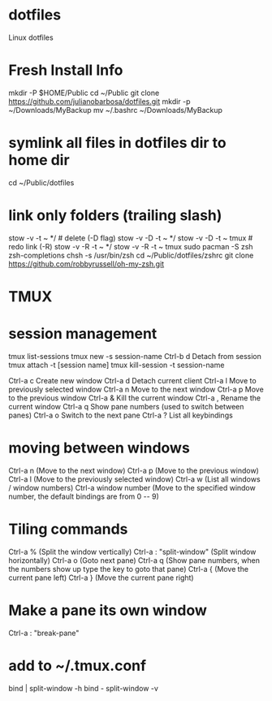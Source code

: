 # dotfiles
Linux dotfiles

# Fresh Install Info
mkdir -P $HOME/Public
cd ~/Public
git clone https://github.com/julianobarbosa/dotfiles.git
mkdir -p ~/Downloads/MyBackup
mv ~/.bashrc ~/Downloads/MyBackup
# symlink all files in dotfiles dir to home dir
cd ~/Public/dotfiles

# link only folders (trailing slash)
stow -v -t ~ */
    # delete (-D flag)
    stow -v -D -t ~ */
    stow -v -D -t ~ tmux
    # redo link (-R)
    stow -v -R -t ~ */
    stow -v -R -t ~ tmux
sudo pacman -S zsh zsh-completions
chsh -s /usr/bin/zsh
cd ~/Public/dotfiles/zshrc
git clone https://github.com/robbyrussell/oh-my-zsh.git

# TMUX
# session management
tmux list-sessions
tmux new -s session-name
Ctrl-b d Detach from session
tmux attach -t [session name]
tmux kill-session -t session-name


Ctrl-a c Create new window
Ctrl-a d Detach current client
Ctrl-a l Move to previously selected window
Ctrl-a n Move to the next window
Ctrl-a p Move to the previous window
Ctrl-a & Kill the current window
Ctrl-a , Rename the current window
Ctrl-a q Show pane numbers (used to switch between panes)
Ctrl-a o Switch to the next pane
Ctrl-a ? List all keybindings


# moving between windows
Ctrl-a n (Move to the next window)
Ctrl-a p (Move to the previous window)
Ctrl-a l (Move to the previously selected window)
Ctrl-a w (List all windows / window numbers)
Ctrl-a window number (Move to the specified window number, the
default bindings are from 0 -- 9)

# Tiling commands
Ctrl-a % (Split the window vertically)
Ctrl-a : "split-window" (Split window horizontally)
Ctrl-a o (Goto next pane)
Ctrl-a q (Show pane numbers, when the numbers show up type the key
to goto that pane)
Ctrl-a { (Move the current pane left)
Ctrl-a } (Move the current pane right)


# Make a pane its own window
Ctrl-a : "break-pane"


# add to ~/.tmux.conf
bind | split-window -h
bind - split-window -v
